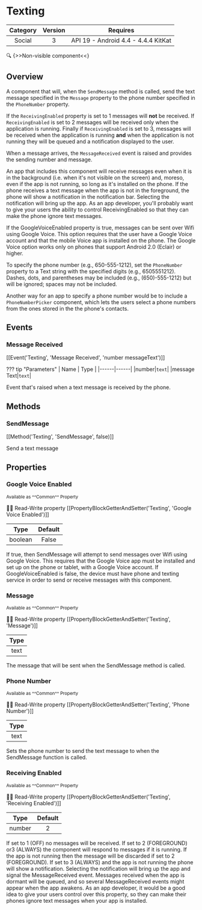 # Texting

| Category | Version | Requires |
|:--------:|:-------:|:--------:|
|Social|3|API 19 - Android 4.4 - 4.4.4 KitKat|

:mag: {>>Non-visible component<<}

## Overview

A component that will, when the `` SendMessage `` method is called, send the text message specified in the `` Message `` property to the phone number specified in the `` PhoneNumber `` property.

 

If the `` ReceivingEnabled `` property is set to 1 messages will __not__ be received. If `` ReceivingEnabled `` is set to 2 messages will be received only when the application is running. Finally if `` ReceivingEnabled `` is set to 3, messages will be received when the application is running __and__ when the application is not running they will be queued and a notification displayed to the user.

 

When a message arrives, the `` MessageReceived `` event is raised and provides the sending number and message.

 

 An app that includes this component will receive messages even when it is in the background (i.e. when it's not visible on the screen) and, moreso, even if the app is not running, so long as it's installed on the phone. If the phone receives a text message when the app is not in the foreground, the phone will show a notification in the notification bar. Selecting the notification will bring up the app. As an app developer, you'll probably want to give your users the ability to control ReceivingEnabled so that they can make the phone ignore text messages.

 

If the GoogleVoiceEnabled property is true, messages can be sent over Wifi using Google Voice. This option requires that the user have a Google Voice account and that the mobile Voice app is installed on the phone. The Google Voice option works only on phones that support Android 2.0 (Eclair) or higher.

 

To specify the phone number (e.g., 650-555-1212), set the `` PhoneNumber `` property to a Text string with the specified digits (e.g., 6505551212). Dashes, dots, and parentheses may be included (e.g., (650)-555-1212) but will be ignored; spaces may not be included.

 

Another way for an app to specify a phone number would be to include a `` PhoneNumberPicker `` component, which lets the users select a phone numbers from the ones stored in the the phone's contacts.

## Events

### Message Received

[[Event('Texting', 'Message Received', 'number messageText')]]

??? tip "Parameters"
    | Name | Type |
    |------|------|
    |number|`text`|
    |message Text|`text`|


Event that's raised when a text message is received by the phone.

## Methods

### SendMessage

[[Method('Texting', 'SendMessage', false)]]

Send a text message

## Properties

### Google Voice Enabled

<small>Available as ^^Common^^ Property</small>

:eyes::pencil: Read-Write property
[[PropertyBlockGetterAndSetter('Texting', 'Google Voice Enabled')]]

| Type | Default |
|:----:|:-------:|
|boolean|False|

If true, then SendMessage will attempt to send messages over Wifi using Google Voice.  This requires that the Google Voice app must be installed and set up on the phone or tablet, with a Google Voice account.  If GoogleVoiceEnabled is false, the device must have phone and texting service in order to send or receive messages with this component.

### Message

<small>Available as ^^Common^^ Property</small>

:eyes::pencil: Read-Write property
[[PropertyBlockGetterAndSetter('Texting', 'Message')]]

| Type |
|:----:|
|text|

The message that will be sent when the SendMessage method is called.

### Phone Number

<small>Available as ^^Common^^ Property</small>

:eyes::pencil: Read-Write property
[[PropertyBlockGetterAndSetter('Texting', 'Phone Number')]]

| Type |
|:----:|
|text|

Sets the phone number to send the text message to when the SendMessage function is called.

### Receiving Enabled

<small>Available as ^^Common^^ Property</small>

:eyes::pencil: Read-Write property
[[PropertyBlockGetterAndSetter('Texting', 'Receiving Enabled')]]

| Type | Default |
|:----:|:-------:|
|number|2|

If set to 1 (OFF) no messages will be received.  If set to 2 (FOREGROUND) or3 (ALWAYS) the component will respond to messages if it is running. If the app is not running then the message will be discarded if set to 2 (FOREGROUND). If set to 3 (ALWAYS) and the app is not running the phone will show a notification.  Selecting the notification will bring up the app and signal the MessageReceived event.  Messages received when the app is dormant will be queued, and so several MessageReceived events might appear when the app awakens.  As an app developer, it would be a good idea to give your users control over this property, so they can make their phones ignore text messages when your app is installed.